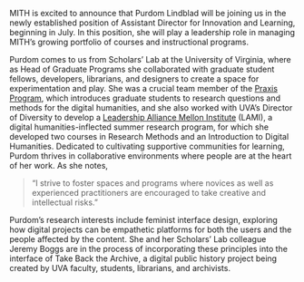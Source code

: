 MITH is excited to announce that Purdom Lindblad will be joining us in the newly established position of Assistant Director for Innovation and Learning, beginning in July. In this position, she will play a leadership role in managing MITH’s growing portfolio of courses and instructional programs.

Purdom comes to us from Scholars’ Lab at the University of Virginia, where as Head of Graduate Programs she collaborated with graduate student fellows, developers, librarians, and designers to create a space for experimentation and play. She was a crucial team member of the [Praxis Program](http://praxis.scholarslab.org), which introduces graduate students to research questions and methods for the digital humanities, and she also worked with UVA’s Director of Diversity to develop a [Leadership Alliance Mellon Institute](http://www.theleadershipalliance.org/) (LAMI), a digital humanities-inflected summer research program, for which she developed two courses in Research Methods and an Introduction to Digital Humanities. Dedicated to cultivating supportive communities for learning, Purdom thrives in collaborative environments where people are at the heart of her work. As she notes,

> “I strive to foster spaces and programs where novices as well as experienced practitioners are encouraged to take creative and intellectual risks.”

Purdom’s research interests include feminist interface design, exploring how digital projects can be empathetic platforms for both the users and the people affected by the content. She and her Scholars’ Lab colleague Jeremy Boggs are in the process of incorporating these principles into the interface of Take Back the Archive, a digital public history project being created by UVA faculty, students, librarians, and archivists.